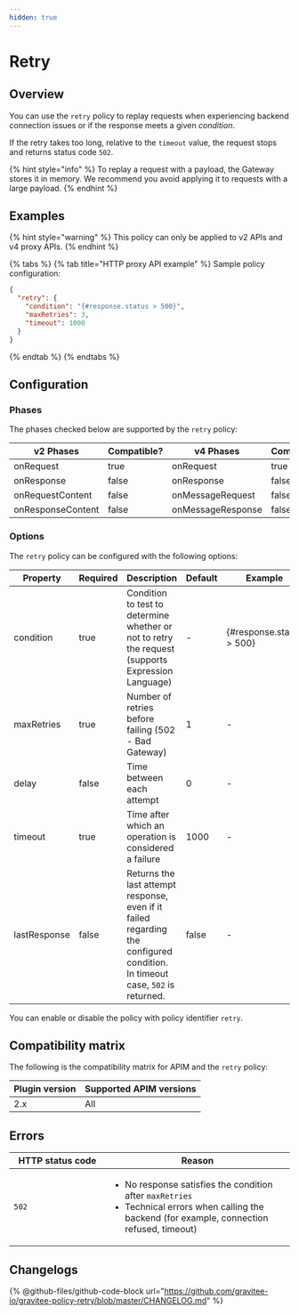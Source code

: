 ```yaml
---
hidden: true
---
```


# Retry

## Overview

You can use the `retry` policy to replay requests when experiencing backend connection issues or if the response meets a given _condition_.

If the retry takes too long, relative to the `timeout` value, the request stops and returns status code `502`.

{% hint style="info" %}
To replay a request with a payload, the Gateway stores it in memory. We recommend you avoid applying it to requests with a large payload.
{% endhint %}

## Examples

{% hint style="warning" %}
This policy can only be applied to v2 APIs and v4 proxy APIs.
{% endhint %}

{% tabs %}
{% tab title="HTTP proxy API example" %}
Sample policy configuration:

```json
{
  "retry": {
    "condition": "{#response.status > 500}",
    "maxRetries": 3,
    "timeout": 1000
  }
}
```
{% endtab %}
{% endtabs %}

## Configuration

### Phases

The phases checked below are supported by the `retry` policy:

<table data-full-width="false"><thead><tr><th width="209">v2 Phases</th><th width="139" data-type="checkbox">Compatible?</th><th width="202.41136671177264">v4 Phases</th><th data-type="checkbox">Compatible?</th></tr></thead><tbody><tr><td>onRequest</td><td>true</td><td>onRequest</td><td>true</td></tr><tr><td>onResponse</td><td>false</td><td>onResponse</td><td>false</td></tr><tr><td>onRequestContent</td><td>false</td><td>onMessageRequest</td><td>false</td></tr><tr><td>onResponseContent</td><td>false</td><td>onMessageResponse</td><td>false</td></tr></tbody></table>

### Options

The `retry` policy can be configured with the following options:

<table><thead><tr><th width="163">Property</th><th data-type="checkbox">Required</th><th width="296">Description</th><th>Default</th><th>Example</th></tr></thead><tbody><tr><td>condition</td><td>true</td><td>Condition to test to determine whether or not to retry the request (supports Expression Language)</td><td>-</td><td>{#response.status > 500}</td></tr><tr><td>maxRetries</td><td>true</td><td>Number of retries before failing (502 - Bad Gateway)</td><td>1</td><td>-</td></tr><tr><td>delay</td><td>false</td><td>Time between each attempt</td><td>0</td><td>-</td></tr><tr><td>timeout</td><td>true</td><td>Time after which an operation is considered a failure</td><td>1000</td><td>-</td></tr><tr><td>lastResponse</td><td>false</td><td>Returns the last attempt response, even if it failed regarding the configured condition. In timeout case, <code>502</code> is returned.</td><td>false</td><td>-</td></tr></tbody></table>

You can enable or disable the policy with policy identifier `retry`.

## Compatibility matrix

The following is the compatibility matrix for APIM and the `retry` policy:

| Plugin version | Supported APIM versions |
| -------------- | ----------------------- |
| 2.x            | All                     |

## Errors

<table data-full-width="false"><thead><tr><th width="194.5">HTTP status code</th><th width="387">Reason</th></tr></thead><tbody><tr><td><code>502</code></td><td><ul><li>No response satisfies the condition after <code>maxRetries</code></li><li>Technical errors when calling the backend (for example, connection refused, timeout)</li></ul></td></tr></tbody></table>

## Changelogs

{% @github-files/github-code-block url="https://github.com/gravitee-io/gravitee-policy-retry/blob/master/CHANGELOG.md" %}
